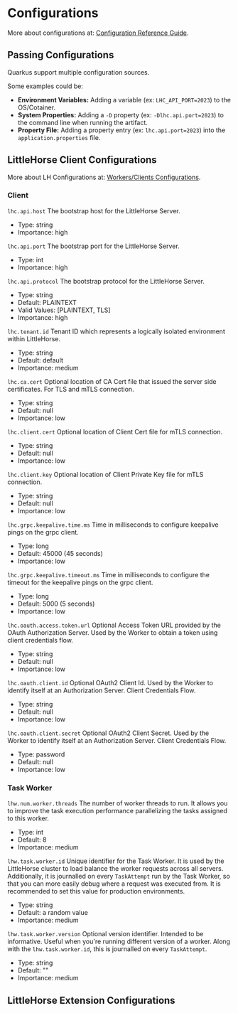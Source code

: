 # Configurations

More about configurations at: [Configuration Reference Guide](https://quarkus.io/guides/config-reference).

## Passing Configurations

Quarkus support multiple configuration sources.

Some examples could be:

* **Environment Variables:** Adding a variable (ex: `LHC_API_PORT=2023`) to the OS/Cotainer.
* **System Properties:** Adding a `-D` property (ex: `-Dlhc.api.port=2023`) to the command line when running the
  artifact.
* **Property File:** Adding a property entry (ex: `lhc.api.port=2023`) into the `application.properties` file.

## LittleHorse Client Configurations

More about LH Configurations at: [Workers/Clients Configurations](https://littlehorse.io/docs/server/operations/client-configuration).

### Client

``lhc.api.host``
The bootstrap host for the LittleHorse Server.

* Type: string
* Importance: high

``lhc.api.port``
The bootstrap port for the LittleHorse Server.

* Type: int
* Importance: high

``lhc.api.protocol``
The bootstrap protocol for the LittleHorse Server.

* Type: string
* Default: PLAINTEXT
* Valid Values: [PLAINTEXT, TLS]
* Importance: high

``lhc.tenant.id``
Tenant ID which represents a logically isolated environment within LittleHorse.

* Type: string
* Default: default
* Importance: medium

``lhc.ca.cert``
Optional location of CA Cert file that issued the server side certificates. For TLS and mTLS connection.

* Type: string
* Default: null
* Importance: low

``lhc.client.cert``
Optional location of Client Cert file for mTLS connection.

* Type: string
* Default: null
* Importance: low

``lhc.client.key``
Optional location of Client Private Key file for mTLS connection.

* Type: string
* Default: null
* Importance: low

``lhc.grpc.keepalive.time.ms``
Time in milliseconds to configure keepalive pings on the grpc client.

* Type: long
* Default: 45000 (45 seconds)
* Importance: low

``lhc.grpc.keepalive.timeout.ms``
Time in milliseconds to configure the timeout for the keepalive pings on the grpc client.

* Type: long
* Default: 5000 (5 seconds)
* Importance: low

``lhc.oauth.access.token.url``
Optional Access Token URL provided by the OAuth Authorization Server. Used by the Worker to obtain a token using client
credentials flow.

* Type: string
* Default: null
* Importance: low

``lhc.oauth.client.id``
Optional OAuth2 Client Id. Used by the Worker to identify itself at an Authorization Server. Client Credentials Flow.

* Type: string
* Default: null
* Importance: low

``lhc.oauth.client.secret``
Optional OAuth2 Client Secret. Used by the Worker to identify itself at an Authorization Server. Client Credentials
Flow.

* Type: password
* Default: null
* Importance: low

### Task Worker

``lhw.num.worker.threads``
The number of worker threads to run. It allows you to improve the task execution performance parallelizing the tasks assigned to this worker.

* Type: int
* Default: 8
* Importance: medium

``lhw.task.worker.id``
Unique identifier for the Task Worker. It is used by the LittleHorse cluster to load balance the worker requests across all servers. Additionally, it is journalled on every `TaskAttempt` run by the Task Worker, so that you can more easily debug where a request was executed from. It is recommended to set this value for production environments.

* Type: string
* Default: a random value
* Importance: medium

``lhw.task.worker.version``
Optional version identifier. Intended to be informative. Useful when you're running different version of a worker. Along with the `lhw.task.worker.id`, this is journalled on every `TaskAttempt`.
* Type: string
* Default: ""
* Importance: medium

## LittleHorse Extension Configurations
